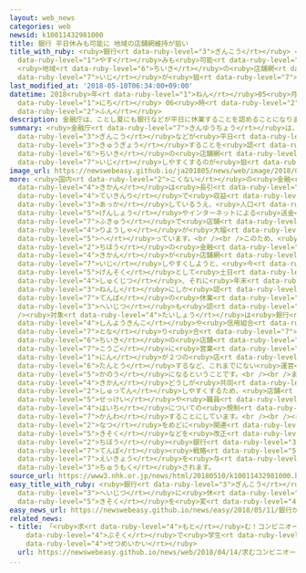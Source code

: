 ```yaml
---
layout: web_news
categories: web
newsid: k10011432981000
title: 銀行 平日休みも可能に 地域の店舗網維持が狙い
title_with_ruby: <ruby>銀行<rt data-ruby-level="3">ぎんこう</rt></ruby> <ruby>平日<rt data-ruby-level="3">へいじつ</rt></ruby><ruby>休<rt
  data-ruby-level="1">やす</rt></ruby>みも<ruby>可能<rt data-ruby-level="5">かのう</rt></ruby>に
  <ruby>地域<rt data-ruby-level="6">ちいき</rt></ruby>の<ruby>店舗網<rt data-ruby-level="7">てんぽもう</rt></ruby><ruby>維持<rt
  data-ruby-level="7">いじ</rt></ruby>が<ruby>狙<rt data-ruby-level="7">ねら</rt></ruby>い
last_modified_at: '2018-05-10T06:34:00+09:00'
datetime: 2018<ruby>年<rt data-ruby-level="1">ねん</rt></ruby>05<ruby>月<rt data-ruby-level="1">がつ</rt></ruby>10<ruby>日<rt
  data-ruby-level="1">にち</rt></ruby> 06<ruby>時<rt data-ruby-level="2">じ</rt></ruby>34<ruby>分<rt
  data-ruby-level="2">ふん</rt></ruby>
description: 金融庁は、ことし夏にも銀行などが平日に休業することを認めることになりました。地域の店舗網を維持しやすくするのが狙いです。
summary: <ruby>金融庁<rt data-ruby-level="7">きんゆうちょう</rt></ruby>は、ことし<ruby>夏<rt data-ruby-level="2">なつ</rt></ruby>にも<ruby>銀行<rt
  data-ruby-level="3">ぎんこう</rt></ruby>などが<ruby>平日<rt data-ruby-level="3">へいじつ</rt></ruby>に<ruby>休業<rt
  data-ruby-level="3">きゅうぎょう</rt></ruby>することを<ruby>認<rt data-ruby-level="6">みと</rt></ruby>めることになりました。<ruby>地域<rt
  data-ruby-level="6">ちいき</rt></ruby>の<ruby>店舗網<rt data-ruby-level="7">てんぽもう</rt></ruby>を<ruby>維持<rt
  data-ruby-level="7">いじ</rt></ruby>しやすくするのが<ruby>狙<rt data-ruby-level="7">ねら</rt></ruby>いです。
image_url: https://newswebeasy.github.io/ja201805/news/web/image/2018/05/10/K10011432981_1805100104_1805100634_01_02.jpg
more: <ruby>国内<rt data-ruby-level="2">こくない</rt></ruby>の<ruby>金融<rt data-ruby-level="7">きんゆう</rt></ruby><ruby>機関<rt
  data-ruby-level="4">きかん</rt></ruby>は<ruby>長引<rt data-ruby-level="2">ながび</rt></ruby>く<ruby>低金利<rt
  data-ruby-level="4">ていきんり</rt></ruby>で<ruby>収益<rt data-ruby-level="6">しゅうえき</rt></ruby>が<ruby>悪化<rt
  data-ruby-level="3">あっか</rt></ruby>しているうえ、<ruby>人口<rt data-ruby-level="1">じんこう</rt></ruby><ruby>減少<rt
  data-ruby-level="5">げんしょう</rt></ruby>やインターネットによる<ruby>送金<rt data-ruby-level="3">そうきん</rt></ruby>の<ruby>普及<rt
  data-ruby-level="7">ふきゅう</rt></ruby>で<ruby>店舗<rt data-ruby-level="7">てんぽ</rt></ruby>の<ruby>利用者<rt
  data-ruby-level="4">りようしゃ</rt></ruby>が<ruby>大幅<rt data-ruby-level="7">おおはば</rt></ruby>に<ruby>減<rt
  data-ruby-level="5">へ</rt></ruby>っています。<br /><br />このため、<ruby>金融庁<rt data-ruby-level="7">きんゆうちょう</rt></ruby>は<ruby>地方<rt
  data-ruby-level="2">ちほう</rt></ruby>の<ruby>金融<rt data-ruby-level="7">きんゆう</rt></ruby><ruby>機関<rt
  data-ruby-level="4">きかん</rt></ruby>が<ruby>店舗網<rt data-ruby-level="7">てんぽもう</rt></ruby>を<ruby>維持<rt
  data-ruby-level="7">いじ</rt></ruby>しやすくしようと、<ruby>今<rt data-ruby-level="2">いま</rt></ruby>は<ruby>原則<rt
  data-ruby-level="5">げんそく</rt></ruby>として<ruby>土日<rt data-ruby-level="1">どにち</rt></ruby>や<ruby>祝日<rt
  data-ruby-level="4">しゅくじつ</rt></ruby>、それに<ruby>年末<rt data-ruby-level="4">ねんまつ</rt></ruby><ruby>年始<rt
  data-ruby-level="3">ねんし</rt></ruby>にしか<ruby>認<rt data-ruby-level="6">みと</rt></ruby>めていない<ruby>店舗<rt
  data-ruby-level="7">てんぽ</rt></ruby>の<ruby>休業<rt data-ruby-level="3">きゅうぎょう</rt></ruby>を、<ruby>平日<rt
  data-ruby-level="3">へいじつ</rt></ruby>も<ruby>認<rt data-ruby-level="6">みと</rt></ruby>めることになりました。<br
  /><ruby>対象<rt data-ruby-level="4">たいしょう</rt></ruby>は<ruby>銀行<rt data-ruby-level="3">ぎんこう</rt></ruby>のほか、<ruby>信用金庫<rt
  data-ruby-level="4">しんようきんこ</rt></ruby>や<ruby>信用組合<rt data-ruby-level="4">しんようくみあい</rt></ruby>で、これにより<ruby>隣<rt
  data-ruby-level="7">とな</rt></ruby>り<ruby>合<rt data-ruby-level="7">あ</rt></ruby>う<ruby>地域<rt
  data-ruby-level="6">ちいき</rt></ruby>の<ruby>店舗<rt data-ruby-level="7">てんぽ</rt></ruby>が<ruby>交互<rt
  data-ruby-level="7">こうご</rt></ruby>に<ruby>営業<rt data-ruby-level="5">えいぎょう</rt></ruby>し、１<ruby>人<rt
  data-ruby-level="1">にん</rt></ruby>が２つの<ruby>店<rt data-ruby-level="2">みせ</rt></ruby>を<ruby>担当<rt
  data-ruby-level="6">たんとう</rt></ruby>するなど、これまでにない<ruby>運営<rt data-ruby-level="5">うんえい</rt></ruby>のしかたが<ruby>可能<rt
  data-ruby-level="5">かのう</rt></ruby>になるということです。<br /><br />また、<ruby>金融<rt data-ruby-level="7">きんゆう</rt></ruby><ruby>機関<rt
  data-ruby-level="4">きかん</rt></ruby>どうしが<ruby>共同<rt data-ruby-level="4">きょうどう</rt></ruby>で<ruby>出店<rt
  data-ruby-level="2">しゅってん</rt></ruby>しやすくするため、<ruby>店舗<rt data-ruby-level="7">てんぽ</rt></ruby>の<ruby>設計<rt
  data-ruby-level="5">せっけい</rt></ruby>や<ruby>職員<rt data-ruby-level="5">しょくいん</rt></ruby>の<ruby>配置<rt
  data-ruby-level="4">はいち</rt></ruby>についての<ruby>規制<rt data-ruby-level="5">きせい</rt></ruby>も<ruby>緩和<rt
  data-ruby-level="7">かんわ</rt></ruby>することにしています。<br /><br /><ruby>金融庁<rt data-ruby-level="7">きんゆうちょう</rt></ruby>は、ことし<ruby>夏<rt
  data-ruby-level="2">なつ</rt></ruby>をめどに<ruby>関連<rt data-ruby-level="4">かんれん</rt></ruby>する<ruby>規則<rt
  data-ruby-level="5">きそく</rt></ruby>などを<ruby>改正<rt data-ruby-level="4">かいせい</rt></ruby>することにしていて、<ruby>地方<rt
  data-ruby-level="2">ちほう</rt></ruby><ruby>銀行<rt data-ruby-level="3">ぎんこう</rt></ruby>などの<ruby>店舗<rt
  data-ruby-level="7">てんぽ</rt></ruby><ruby>戦略<rt data-ruby-level="5">せんりゃく</rt></ruby>にどのような<ruby>影響<rt
  data-ruby-level="7">えいきょう</rt></ruby>を<ruby>与<rt data-ruby-level="7">あた</rt></ruby>えるか<ruby>注目<rt
  data-ruby-level="3">ちゅうもく</rt></ruby>されます。
source_url: https://www3.nhk.or.jp/news/html/20180510/k10011432981000.html
easy_title_with_ruby: <ruby>銀行<rt data-ruby-level="3">ぎんこう</rt></ruby>が<ruby>平日<rt
  data-ruby-level="3">へいじつ</rt></ruby>に<ruby>休<rt data-ruby-level="1">やす</rt></ruby>んでもいいように<ruby>規則<rt
  data-ruby-level="5">きそく</rt></ruby>を<ruby>変<rt data-ruby-level="4">か</rt></ruby>える
easy_news_url: https://newswebeasy.github.io/news/easy/2018/05/11/銀行が平日に休んでもいいように規則を変える
related_news:
- title: 「<ruby>求<rt data-ruby-level="4">もと</rt></ruby>む！コンビニオーナー」なり<ruby>手<rt data-ruby-level="1">て</rt></ruby><ruby>不足<rt
    data-ruby-level="4">ぶそく</rt></ruby>で<ruby>学生<rt data-ruby-level="1">がくせい</rt></ruby>に<ruby>説明会<rt
    data-ruby-level="4">せつめいかい</rt></ruby>
  url: https://newswebeasy.github.io/news/web/2018/04/14/求むコンビニオーナーなり手不足で学生に説明会
...
```

